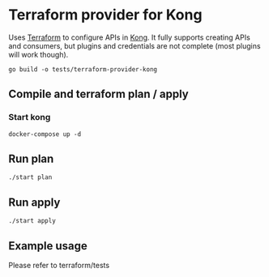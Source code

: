 # Terraform provider for Kong

Uses [Terraform](http://www.terraform.io) to configure APIs in [Kong](http://www.getkong.org). It fully supports creating APIs and consumers, but plugins and credentials are not complete (most plugins will work though).

```
go build -o tests/terraform-provider-kong
```

## Compile and terraform plan / apply

### Start kong


```Shell
docker-compose up -d
```

## Run plan
```Shell
./start plan
```

## Run apply
```Shell
./start apply
```

## Example usage

Please refer to terraform/tests
